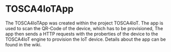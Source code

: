 # TOSCA4IoTApp
The TOSCA4IoTApp was created within the project TOSCA4IoT. The app is used to scan the QR-Code of the device, which has to be provisioned, The app then sends a HTTP requests with the proberties of the device to the TOSCA4IoT engine to provision the IoT device. Details about the app can be found in the wiki.
